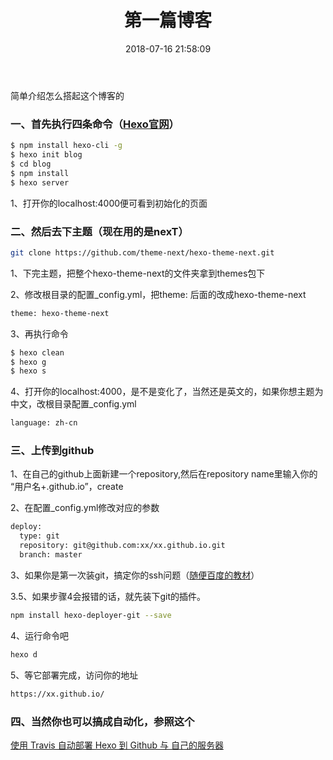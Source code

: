 ﻿---
title: 第一篇博客
date: 2018-07-16 21:58:09
categories: 分类名
tags: 
  - 标签1
---

简单介绍怎么搭起这个博客的

### 一、首先执行四条命令（[Hexo官网](https://hexo.io/zh-cn)）

``` bash
$ npm install hexo-cli -g
$ hexo init blog
$ cd blog
$ npm install
$ hexo server
```
1、打开你的localhost:4000便可看到初始化的页面

### 二、然后去下主题（现在用的是nexT）
``` bash
git clone https://github.com/theme-next/hexo-theme-next.git
```
1、下完主题，把整个hexo-theme-next的文件夹拿到themes包下

2、修改根目录的配置_config.yml，把theme: 后面的改成hexo-theme-next
``` bash
theme: hexo-theme-next
```
<!--more-->
3、再执行命令
``` bash
$ hexo clean
$ hexo g
$ hexo s
```
4、打开你的localhost:4000，是不是变化了，当然还是英文的，如果你想主题为中文，改根目录配置_config.yml
``` bash
language: zh-cn
``` 
### 三、上传到github
1、在自己的github上面新建一个repository,然后在repository name里输入你的 “用户名+.github.io”，create

2、在配置_config.yml修改对应的参数
``` bash
deploy:
  type: git
  repository: git@github.com:xx/xx.github.io.git
  branch: master
```
3、如果你是第一次装git，搞定你的ssh问题（[随便百度的教材](https://www.cnblogs.com/ayseeing/p/3572582.html)）

3.5、如果步骤4会报错的话，就先装下git的插件。
``` bash
npm install hexo-deployer-git --save
```
4、运行命令吧
``` bash
hexo d
```
5、等它部署完成，访问你的地址
``` bash
https://xx.github.io/
```

### 四、当然你也可以搞成自动化，参照这个
[使用 Travis 自动部署 Hexo 到 Github 与 自己的服务器](https://segmentfault.com/a/1190000009054888)
